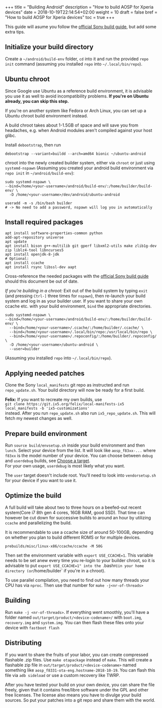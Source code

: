 +++
title = "Building Android"
description = "How to build AOSP for Xperia devices"
date = 2018-10-19T22:14:54+02:00
weight = 10
draft = false
bref = "How to build AOSP for Xperia devices"
toc = true
+++

This guide will asume you follow the
[official Sony build guide](https://developer.sony.com/develop/open-devices/guides/aosp-build-instructions/build-aosp-android-p-9-0-0),
but add some extra tips.

## Initialize your build directory
Create a `~/android/build-env` folder, `cd` into it and run the provided
`repo init` command (assuming you installed `repo` into `~/.local/bin/repo`).

## Ubuntu chroot

<div class="message success">
Since Google use Ubuntu as a reference build environment, it is advisable you use it as well to avoid incompatibility problems.
<b>If you're on Ubuntu already, you can skip this step.</b>
</div>

If you're on another system like Fedora or Arch Linux, you can set up a Ubuntu
chroot build environment instead.

A build chroot takes about 1-1.5GB of space and will save you from headaches,
e.g. when Android modules aren't compiled against your host glibc.

Install `debootstrap`, then run
```
debootstrap --variant=buildd --arch=amd64 bionic ~/ubuntu-android
```
chroot into the newly created builder system, either via `chroot` or just using
`systemd-nspawn` (Assuming you created your android build environment via `repo
init` in `~/android/build-env`):
```
sudo systemd-nspawn \
--bind=/home/<your-username>/android/build-env/:/home/builder/build-env/ \
  -D /home/<your-username>/dev/android/ubuntu-android

useradd -m -s /bin/bash builder
# -> No need to add a password, nspawn will log you in automatically
```

## Install required packages
```
apt install software-properties-common python
add-apt-repository universe
apt update
apt install bison g++-multilib git gperf libxml2-utils make zlib1g-dev zip liblz4-tool libncurses5
apt install openjdk-8-jdk
# Optional:
apt install ccache
apt install rsync libssl-dev aapt
```
Cross-reference the needed packages with the
[official Sony build guide](https://developer.sony.com/develop/open-devices/guides/aosp-build-instructions/build-aosp-android-p-9-0-0)
should this document be out of date.

*If you're building in a chroot:*
Exit out of the build system by typing `exit` (and pressing `Ctrl-]` three times
for `nspawn`), then re-launch your build system and log in as your builder user.
If you want to share your own ccache etc. with your build environment, `bind`
the appropriate directories.
```
sudo systemd-nspawn \
--bind=/home/<your-username>/android/build-env/:/home/builder/build-env/ \
  --bind=/home/<your-username>/.ccache/:/home/builder/.ccache/ \
  --bind=/home/<your-username>/.local/bin/repo:/usr/local/bin/repo \
  --bind=/home/<your-username>/.repoconfig/:/home/builder/.repoconfig/ \
  -D /home/<your-username>/ubuntu-android \
  --user=builder
```
(Assuming you installed `repo` into `~/.local/bin/repo`).

## Applying needed patches

Clone the Sony `local_manifests` git repo as instructed and run
`repo_update.sh`. Your build directory will now be ready for a first build.

<div class="message focus">
<b>Felix:</b> If you want to recreate my own builds, use
<code>
git clone https://git.ix5.org/felix/local-manifests-ix5 local_manifests -b 'ix5-customizations'
</code>
instead.  After you run <code>repo_update.sh</code> also run
<code>ix5_repo_update.sh</code>. This will fetch my newest changes as well.
</div>

## Prepare build environment
Run `source build/envsetup.sh` inside your build environment and then `lunch`.
Select your device from the list. It will look like `aosp_f83xx-...` where
`f83xx` is the model number of your device. You can choose between `debug` and
`userdebug` builds, see [Choose a target](https://source.android.com/setup/build/building#choose-a-target).  
For your own usage, `userdebug` is most likely what you want.

The `user` target doesn't include root. You'll need to look into
`vendorsetup.sh` for your device if you want to use it.

## Optimize the build
A full build will take about two to three hours on a beefed-out recent
system(Core i7 8th gen 4 cores, 16GB RAM, good SSD). That time can however be
cut down for successive builds to around an hour by utilizing `ccache` and
parallelizing the build.

It is recommendable to use a ccache size of around 50-100GB, depending on
whether you plan to build different ROMS or for multiple devices.
```
prebuilds/misc/linux-x86/ccache/ccache -M 50G
```
Then set the environment variable with `export USE_CCACHE=1`. This variable
needs to be set anew every time you re-login to your builder chroot, so it is
advisable to put `export USE_CCACHE=1" into the `.bashrc` in your home directory
(or `/home/builder` if you're in a chroot).

To use parallel compilation, you need to find out how many threads your CPU has
via `nproc`. Then use that number for `make -j<nr-of-threads>`

## Building
Run `make -j <nr-of-threads>`. If everything went smoothly, you'll have a folder
named `out/target/product/<device-codename>/` with `boot.img`, `recovery.img`
and `system.img`. You can then flash these files onto your device with `fastboot
flash`

## Distributing
If you want to share the fruits of your labor, you can create compressed
flashable .zip files. Use `make otapackage` instead of `make`. This will create
a flashable zip file in `out/target/product/<device-codename>` named something
like `aosp_f8331-ota-eng.hostname-2018-10-19`. You can flash this file via `adb
sideload` or use a custom recovery like TWRP.

<!--
Create the directory `dist_output` and use `make dist DIST_DIR=dist_output -j
<nr-of-threads>` to produce a `brotli`-compressed zip file named something like
`aosp_f8331-ota-eng.hostname-2018-10-19`. You can flash this file via `adb
sideload` or use a custom recovery like TWRP.
-->

After you have tested your build on your own device, you can share the file
freely, given that it contains free/libre software under the GPL and other free
licenses. The license also means you have to divulge your build sources.
So put your patches into a git repo and share them with the world.
